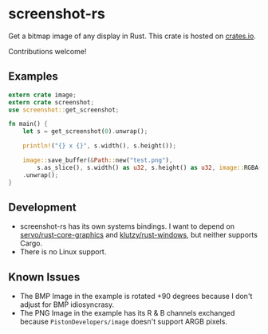 # screenshot-rs
Get a bitmap image of any display in Rust. This crate is hosted on [crates.io](https://crates.io/crates/screenshot).

Contributions welcome!

## Examples

```rust
extern crate image;
extern crate screenshot;
use screenshot::get_screenshot;

fn main() {
	let s = get_screenshot(0).unwrap();

	println!("{} x {}", s.width(), s.height());

	image::save_buffer(&Path::new("test.png"),
		s.as_slice(), s.width() as u32, s.height() as u32, image::RGBA(8))
	.unwrap();
}
```

## Development
* screenshot-rs has its own systems bindings. I want to depend on [servo/rust-core-graphics](https://github.com/servo/rust-core-graphics) and [klutzy/rust-windows](https://github.com/klutzy/rust-windows), but neither supports Cargo.
* There is no Linux support.

## Known Issues
* The BMP Image in the example is rotated +90 degrees because I don't adjust for BMP idiosyncrasy.
* The PNG Image in the example has its R & B channels exchanged because `PistonDevelopers/image` doesn't support ARGB pixels.
